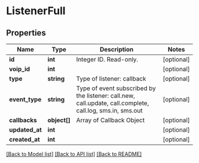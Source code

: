 # ListenerFull

## Properties
Name | Type | Description | Notes
------------ | ------------- | ------------- | -------------
**id** | **int** | Integer ID. Read-only. | [optional] 
**voip_id** | **int** |  | [optional] 
**type** | **string** | Type of listener: callback | [optional] 
**event_type** | **string** | Type of event subscribed by the listener: call.new, call.update, call.complete, call.log, sms.in, sms.out | [optional] 
**callbacks** | **object[]** | Array of Callback Object | [optional] 
**updated_at** | **int** |  | [optional] 
**created_at** | **int** |  | [optional] 

[[Back to Model list]](../README.md#documentation-for-models) [[Back to API list]](../README.md#documentation-for-api-endpoints) [[Back to README]](../README.md)



